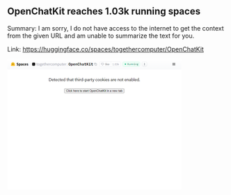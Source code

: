 ## OpenChatKit reaches 1.03k running spaces
Summary: I am sorry, I do not have access to the internet to get the context from the given URL and am unable to summarize the text for you.

Link: https://huggingface.co/spaces/togethercomputer/OpenChatKit

<img src="/img/3401f851-6199-405a-8207-698c33bc6ff7.png" width="400" />
<br/><br/>
